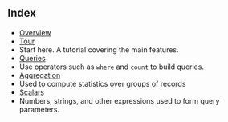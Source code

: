 
## Index

- [Overview](../articles/application-insights/app-analytics.md)
- [Tour](../articles/application-insights/app-analytics-tour.md)
 - Start here. A tutorial covering the main features.
- [Queries](../articles/application-insights/app-analytics-queries.md)
 - Use operators such as `where` and `count` to build queries.
- [Aggregation](../articles/application-insights/app-analytics-aggregations.md)
 - Used to compute statistics over groups of records
- [Scalars](../articles/application-insights/app-analytics-scalars.md)
 - Numbers, strings, and other expressions used to form query parameters.


